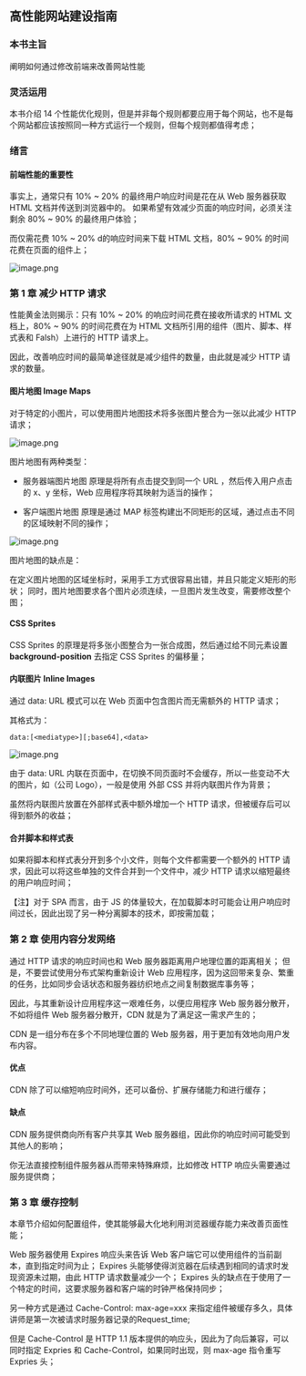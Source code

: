 ## 高性能网站建设指南

### 本书主旨

阐明如何通过修改前端来改善网站性能

### 灵活运用

本书介绍 14 个性能优化规则，但是并非每个规则都要应用于每个网站，也不是每个网站都应该按照同一种方式运行一个规则，但每个规则都值得考虑；

### 绪言

#### 前端性能的重要性

事实上，通常只有 10% ~ 20% 的最终用户响应时间是花在从 Web 服务器获取 HTML 文档并传送到浏览器中的。
如果希望有效减少页面的响应时间，必须关注剩余 80% ~ 90% 的最终用户体验；

而仅需花费 10% ~ 20% d的响应时间来下载 HTML 文档，80% ~ 90% 的时间花费在页面的组件上；

![image.png](http://upload-images.jianshu.io/upload_images/1993435-a2bfdf187a7ffe4f.png?imageMogr2/auto-orient/strip%7CimageView2/2/w/1240)

### 第 1 章 减少 HTTP 请求

性能黄金法则揭示：只有 10% ~ 20% 的响应时间花费在接收所请求的 HTML 文档上，80% ~ 90% 的时间花费在为 HTML 文档所引用的组件（图片、脚本、样式表和 Falsh）上进行的 HTTP 请求上。

因此，改善响应时间的最简单途径就是减少组件的数量，由此就是减少 HTTP 请求的数量。

#### 图片地图 Image Maps

对于特定的小图片，可以使用图片地图技术将多张图片整合为一张以此减少 HTTP 请求；

![image.png](http://upload-images.jianshu.io/upload_images/1993435-3daac0808e385efb.png?imageMogr2/auto-orient/strip%7CimageView2/2/w/1240)

图片地图有两种类型：
- 服务器端图片地图
原理是将所有点击提交到同一个 URL ，然后传入用户点击的 x、y 坐标，Web 应用程序将其映射为适当的操作；

- 客户端图片地图
原理是通过 MAP 标签构建出不同矩形的区域，通过点击不同的区域映射不同的操作；

![image.png](http://upload-images.jianshu.io/upload_images/1993435-ba1229e8fbcf8e99.png?imageMogr2/auto-orient/strip%7CimageView2/2/w/1240)

图片地图的缺点是：

在定义图片地图的区域坐标时，采用手工方式很容易出错，并且只能定义矩形的形状；
同时，图片地图要求各个图片必须连续，一旦图片发生改变，需要修改整个图；

#### CSS Sprites

CSS Sprites 的原理是将多张小图整合为一张合成图，然后通过给不同元素设置 **background-position** 去指定 CSS Sprites 的偏移量；

#### 内联图片 Inline Images

通过 data: URL 模式可以在 Web 页面中包含图片而无需额外的 HTTP 请求；

其格式为：
```
data:[<mediatype>][;base64],<data>
```

![image.png](http://upload-images.jianshu.io/upload_images/1993435-dd389f6f9b859487.png?imageMogr2/auto-orient/strip%7CimageView2/2/w/1240)

由于 data: URL 内联在页面中，在切换不同页面时不会缓存，所以一些变动不大的图片，如（公司 Logo），一般是使用 外部 CSS 并将内联图片作为背景；

虽然将内联图片放置在外部样式表中额外增加一个 HTTP 请求，但被缓存后可以得到额外的收益；

#### 合并脚本和样式表

如果将脚本和样式表分开到多个小文件，则每个文件都需要一个额外的 HTTP 请求，因此可以将这些单独的文件合并到一个文件中，减少 HTTP 请求以缩短最终的用户响应时间；

【注】对于 SPA 而言，由于 JS 的体量较大，在加载脚本时可能会让用户响应时间过长，因此出现了另一种分离脚本的技术，即按需加载；

### 第 2 章 使用内容分发网络

通过 HTTP 请求的响应时间也和 Web 服务器距离用户地理位置的距离相关；
但是，不要尝试使用分布式架构重新设计 Web 应用程序，因为这回带来复杂、繁重的任务，比如同步会话状态和服务器纺织地点之间复制数据库事务等；

因此，与其重新设计应用程序这一艰难任务，以便应用程序 Web 服务器分散开，不如将组件 Web 服务器分散开，CDN 就是为了满足这一需求产生的；

CDN 是一组分布在多个不同地理位置的 Web 服务器，用于更加有效地向用户发布内容。

#### 优点
CDN 除了可以缩短响应时间外，还可以备份、扩展存储能力和进行缓存；

#### 缺点
CDN 服务提供商向所有客户共享其 Web 服务器组，因此你的响应时间可能受到其他人的影响；

你无法直接控制组件服务器从而带来特殊麻烦，比如修改 HTTP 响应头需要通过服务提供商；

### 第 3 章 缓存控制

本章节介绍如何配置组件，使其能够最大化地利用浏览器缓存能力来改善页面性能；

Web 服务器使用 Expires 响应头来告诉 Web 客户端它可以使用组件的当前副本，直到指定时间为止；
Expires 头能够使得浏览器在后续遇到相同的请求时发现资源未过期，由此 HTTP 请求数量减少一个；
Expires 头的缺点在于使用了一个特定的时间，这要求服务器和客户端的时钟严格保持同步；

另一种方式是通过 Cache-Control: max-age=xxx 来指定组件被缓存多久，具体讲师是第一次被请求时服务器记录的Request_time;

但是 Cache-Control 是 HTTP 1.1 版本提供的响应头，因此为了向后兼容，可以同时指定 Expries 和 Cache-Control，如果同时出现，则 max-age 指令重写 Expries 头；


